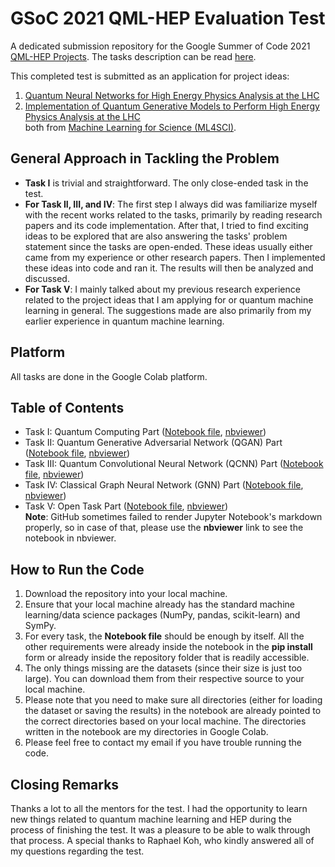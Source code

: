 # GSoC 2021 QML-HEP Evaluation Test
A dedicated submission repository for the Google Summer of Code 2021 [QML-HEP Projects](https://ml4sci.org/gsoc/projects/2021/project_QMLHEP.html).
The tasks description can be read [here](https://drive.google.com/file/d/1H2VMVXLmoxLlRAu5bINNKs8R93SN20zL/view).

This completed test is submitted as an application for project ideas:
1. [Quantum Neural Networks for High Energy Physics Analysis at the LHC](https://ml4sci.org/gsoc/2021/proposal_QMLHEP2.html)
2. [Implementation of Quantum Generative Models to Perform High Energy Physics Analysis at the LHC](https://ml4sci.org/gsoc/2021/proposal_QMLHEP1.html) <br>
both from [Machine Learning for Science (ML4SCI)](https://summerofcode.withgoogle.com/organizations/6508146341707776/).

## General Approach in Tackling the Problem
- **Task I** is trivial and straightforward. The only close-ended task in the test.
- **For Task II, III, and IV**: The first step I always did was familiarize myself with the recent works related to the tasks, primarily by reading research papers and its code implementation. After that, I tried to find exciting ideas to be explored that are also answering the tasks' problem statement since the tasks are open-ended. These ideas usually either came from my experience or other research papers. Then I implemented these ideas into code and ran it. The results will then be analyzed and discussed.
- **For Task V**: I mainly talked about my previous research experience related to the project ideas that I am applying for or quantum machine learning in general. The suggestions made are also primarily from my earlier experience in quantum machine learning.

## Platform
All tasks are done in the Google Colab platform.

## Table of Contents
- Task I: Quantum Computing Part ([Notebook file](), [nbviewer]())
- Task II: Quantum Generative Adversarial Network (QGAN) Part ([Notebook file](), [nbviewer]())
- Task III: Quantum Convolutional Neural Network (QCNN) Part ([Notebook file](), [nbviewer]())
- Task IV: Classical Graph Neural Network (GNN) Part ([Notebook file](), [nbviewer]())
- Task V: Open Task Part ([Notebook file](), [nbviewer]()) <br>
**Note**: GitHub sometimes failed to render Jupyter Notebook's markdown properly, so in case of that, please use the **nbviewer** link to see the notebook in nbviewer.

## How to Run the Code
1. Download the repository into your local machine.
2. Ensure that your local machine already has the standard machine learning/data science packages (NumPy, pandas, scikit-learn) and SymPy.
3. For every task, the **Notebook file** should be enough by itself. All the other requirements were already inside the notebook in the **pip install** form or already inside the repository folder that is readily accessible.
4. The only things missing are the datasets (since their size is just too large). You can download them from their respective source to your local machine.
5. Please note that you need to make sure all directories (either for loading the dataset or saving the results) in the notebook are already pointed to the correct directories based on your local machine. The directories written in the notebook are my directories in Google Colab.
6. Please feel free to contact my email if you have trouble running the code.

## Closing Remarks
Thanks a lot to all the mentors for the test. I had the opportunity to learn new things related to quantum machine learning and HEP during the process of finishing the test. It was a pleasure to be able to walk through that process. A special thanks to Raphael Koh, who kindly answered all of my questions regarding the test.
